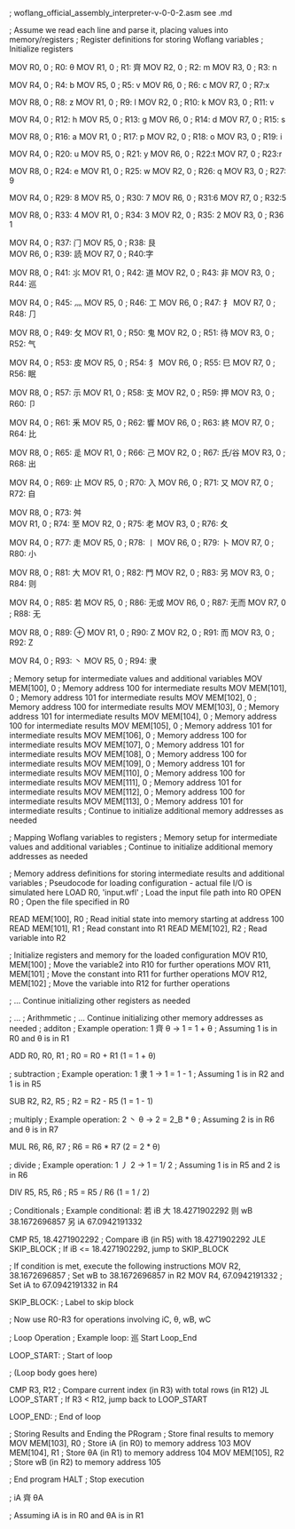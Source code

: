 ; woflang_official_assembly_interpreter-v-0-0-2.asm see .md

; Assume we read each line and parse it, placing values into memory/registers
; Register definitions for storing Woflang variables
; Initialize registers

MOV R0, 0   ; R0: θ
MOV R1, 0   ; R1: 齊
MOV R2, 0   ; R2: m
MOV R3, 0   ; R3: n

MOV R4, 0   ; R4: b
MOV R5, 0   ; R5: v
MOV R6, 0   ; R6: c
MOV R7, 0   ; R7:x

MOV R8, 0   ; R8: z
MOV R1, 0   ; R9: l
MOV R2, 0   ; R10: k
MOV R3, 0   ; R11: v

MOV R4, 0   ; R12: h
MOV R5, 0   ; R13: g 
MOV R6, 0   ; R14: d
MOV R7, 0   ; R15: s

MOV R8, 0   ; R16: a
MOV R1, 0   ; R17: p
MOV R2, 0   ; R18: o
MOV R3, 0   ; R19: i

MOV R4, 0   ; R20: u
MOV R5, 0   ; R21: y
MOV R6, 0   ; R22:t
MOV R7, 0   ; R23:r

MOV R8, 0   ; R24: e
MOV R1, 0   ; R25: w
MOV R2, 0   ; R26: q
MOV R3, 0   ; R27: 9

MOV R4, 0   ; R29: 8
MOV R5, 0   ; R30: 7
MOV R6, 0   ; R31:6 
MOV R7, 0   ; R32:5

MOV R8, 0   ; R33: 4 
MOV R1, 0   ; R34: 3 
MOV R2, 0   ; R35: 2
MOV R3, 0   ; R36 1

MOV R4, 0   ; R37: ⻔
MOV R5, 0   ; R38: 艮  
MOV R6, 0   ; R39: 読
MOV R7, 0   ; R40:字

MOV R8, 0   ; R41: ⺢
MOV R1, 0   ; R42: 道
MOV R2, 0   ; R43: 非
MOV R3, 0   ; R44: 巡

MOV R4, 0   ; R45: ⺣
MOV R5, 0   ; R46: 工
MOV R6, 0   ; R47: ⺘
MOV R7, 0   ; R48: ⺆

MOV R8, 0   ; R49: ⺙
MOV R1, 0   ; R50: ⻤
MOV R2, 0   ; R51: 待
MOV R3, 0   ; R52: ⽓

MOV R4, 0   ; R53: ⽪
MOV R5, 0   ; R54: ⺨
MOV R6, 0   ; R55: ⺒
MOV R7, 0   ; R56: 眠

MOV R8, 0   ; R57: ⽰
MOV R1, 0   ; R58: 支
MOV R2, 0   ; R59: 押
MOV R3, 0   ; R60: 卩

MOV R4, 0   ; R61: 釆
MOV R5, 0   ; R62: 響
MOV R6, 0   ; R63: 終 
MOV R7, 0   ; R64: 比

MOV R8, 0   ; R65: 辵
MOV R1, 0   ; R66: 己
MOV R2, 0   ; R67: 氏/谷
MOV R3, 0   ; R68: 出

MOV R4, 0   ; R69: 止
MOV R5, 0   ; R70: 入
MOV R6, 0   ; R71: 又
MOV R7, 0   ; R72: 自

MOV R8, 0   ; R73: 舛   
MOV R1, 0   ; R74: 至
MOV R2, 0   ; R75: 老
MOV R3, 0   ; R76: 夊

MOV R4, 0   ; R77: 走
MOV R5, 0   ; R78: 丨
MOV R6, 0   ; R79: 卜
MOV R7, 0   ; R80: 小

MOV R8, 0   ; R81: 大
MOV R1, 0   ; R82: 門
MOV R2, 0   ; R83: 另
MOV R3, 0   ; R84: 则 

MOV R4, 0   ; R85: 若
MOV R5, 0   ; R86: 无‍或
MOV R6, 0   ; R87: ‍无‍而
MOV R7, 0   ; R88: 无

MOV R8, 0   ; R89: ⊕ 
MOV R1, 0   ; R90: Z
MOV R2, 0   ; R91: 而
MOV R3, 0   ; R92: Z

MOV R4, 0   ; R93: 丶
MOV R5, 0   ; R94: 隶


; Memory setup for intermediate values and additional variables
MOV MEM[100], 0  ; Memory address 100 for intermediate results
MOV MEM[101], 0  ; Memory address 101 for intermediate results
MOV MEM[102], 0  ; Memory address 100 for intermediate results
MOV MEM[103], 0  ; Memory address 101 for intermediate results
MOV MEM[104], 0  ; Memory address 100 for intermediate results
MOV MEM[105], 0  ; Memory address 101 for intermediate results
MOV MEM[106], 0  ; Memory address 100 for intermediate results
MOV MEM[107], 0  ; Memory address 101 for intermediate results
MOV MEM[108], 0  ; Memory address 100 for intermediate results
MOV MEM[109], 0  ; Memory address 101 for intermediate results
MOV MEM[110], 0  ; Memory address 100 for intermediate results
MOV MEM[111], 0  ; Memory address 101 for intermediate results
MOV MEM[112], 0  ; Memory address 100 for intermediate results
MOV MEM[113], 0  ; Memory address 101 for intermediate results
; Continue to initialize additional memory addresses as needed


; Mapping Woflang variables to registers
; Memory setup for intermediate values and additional variables
; Continue to initialize additional memory addresses as needed

; Memory address definitions for storing intermediate results and additional variables
; Pseudocode for loading configuration - actual file I/O is simulated here
LOAD R0, 'input.wfl'      ; Load the input file path into R0
OPEN R0                                  ; Open the file specified in R0


READ MEM[100], R0         ; Read initial state into memory starting at address 100
READ MEM[101], R1         ; Read constant into R1
READ MEM[102], R2         ; Read variable into R2

; Initialize registers and memory for the loaded configuration
MOV R10, MEM[100]         ; Move the variable2 into R10 for further operations
MOV R11, MEM[101]         ; Move the constant into R11 for further operations
MOV R12, MEM[102]         ; Move the variable into R12 for further operations

; ... Continue initializing other registers as needed


; ...
; Arithmmetic
; ... Continue initializing other memory addresses as needed
; additon
; Example operation: 1 齊 θ -> 1 = 1 + θ
; Assuming 1 is in R0 and θ is in R1

ADD R0, R0, R1        ; R0 = R0 + R1 (1 = 1 + θ)

; subtraction
; Example operation: 1 隶 1 -> 1 = 1 - 1
; Assuming 1 is in R2 and 1 is in R5

SUB R2, R2, R5        ; R2 = R2 - R5 (1 = 1 - 1)

; multiply
; Example operation: 2 丶 θ -> 2 = 2_B * θ
; Assuming 2 is in R6 and θ is in R7

MUL R6, R6, R7        ; R6 = R6 * R7 (2 = 2 * θ)

; divide
; Example operation: 1 丿 2 -> 1 = 1/ 2
; Assuming 1 is in R5 and 2 is in R6

DIV R5, R5, R6        ; R5 = R5 / R6 (1 = 1 / 2)


; Conditionals
; Example conditional: 若 iB 大 18.4271902292 则 wB 38.1672696857 另 iA 67.0942191332

CMP R5, 18.4271902292 ; Compare iB (in R5) with 18.4271902292
JLE SKIP_BLOCK        ; If iB <= 18.4271902292, jump to SKIP_BLOCK

; If condition is met, execute the following instructions
MOV R2, 38.1672696857 ; Set wB to 38.1672696857 in R2
MOV R4, 67.0942191332 ; Set iA to 67.0942191332 in R4

SKIP_BLOCK:           ; Label to skip block

; Now use R0-R3 for operations involving iC, θ, wB, wC


; Loop Operation
; Example loop: 巡 Start Loop_End

LOOP_START:           ; Start of loop

; (Loop body goes here)

CMP R3, R12           ; Compare current index (in R3) with total rows (in R12)
JL LOOP_START         ; If R3 < R12, jump back to LOOP_START

LOOP_END:             ; End of loop


; Storing Results and Ending the PRogram
; Store final results to memory
MOV MEM[103], R0      ; Store iA (in R0) to memory address 103
MOV MEM[104], R1      ; Store θA (in R1) to memory address 104
MOV MEM[105], R2      ; Store wB (in R2) to memory address 105

; End program
HALT                  ; Stop execution


; iA 齊 θA

; Assuming iA is in R0 and θA is in R1
